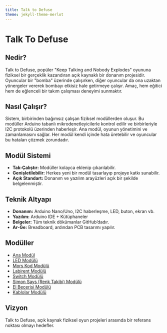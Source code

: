 ```yaml
---
title: Talk to Defuse
theme: jekyll-theme-merlot
---
```


# Talk To Defuse

## Nedir?

Talk to Defuse, popüler "Keep Talking and Nobody Explodes" oyununa fiziksel bir gerçeklik kazandıran açık kaynaklı bir donanım projesidir. Oyuncular bir "bomba" üzerinde çalışırken, diğer oyuncular da ona uzaktan yönergeler vererek bombayı etkisiz hale getirmeye çalışır. Amaç, hem eğitici hem de eğlenceli bir takım çalışması deneyimi sunmaktır.

## Nasıl Çalışır?

Sistem, birbirinden bağımsız çalışan fiziksel modüllerden oluşur. Bu modüller Arduino tabanlı mikrodenetleyicilerle kontrol edilir ve birbirleriyle I2C protokolü üzerinden haberleşir. Ana modül, oyunun yönetimini ve zamanlamasını sağlar. Her modül kendi içinde hata üretebilir ve oyuncular bu hataları çözmek zorundadır.

## Modül Sistemi

- **Tak-Çalıştır:** Modüller kolayca eklenip çıkarılabilir.
- **Genişletilebilir:** Herkes yeni bir modül tasarlayıp projeye katkı sunabilir.
- **Açık Standart:** Donanım ve yazılım arayüzleri açık bir şekilde belgelenmiştir.

## Teknik Altyapı

- **Donanım:** Arduino Nano/Uno, I2C haberleşme, LED, buton, ekran vb.
- **Yazılım:** Arduino IDE + Kütüphaneler
- **Belgeler:** Tüm teknik dökümanlar GitHub’dadır.
- **Ar-Ge:** Breadboard, ardından PCB tasarımı yapılır.

## Modüller
- [Ana Modül](moduller/ana-modul.md)
- [LED Modülü](moduller/led-modulu.md)
- [Mors Kod Modülü](moduller/mors-kod-modulu.md)
- [Labirent Modülü](moduller/labirent-modulu.md)
- [Switch Modülü](moduller/switch-modulu.md)
- [Simon Says (Renk Takibi) Modülü](moduller/simon-says.md)
- [El Becerisi Modülü](moduller/el-becerisi.md)
- [Kablolar Modülü](moduller/kablolar.md)

## Vizyon

Talk to Defuse, açık kaynak fiziksel oyun projeleri arasında bir referans noktası olmayı hedefler.





